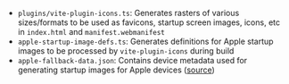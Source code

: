 * `plugins/vite-plugin-icons.ts`: Generates rasters of various sizes/formats to be used as favicons, startup screen images, icons, etc in `index.html` and `manifest.webmanifest`
* `apple-startup-image-defs.ts`: Generates definitions for Apple startup images to be processed by `vite-plugin-icons` during build
* `apple-fallback-data.json`: Contains device metadata used for generating startup images for Apple devices ([source](https://raw.githubusercontent.com/elegantapp/pwa-asset-generator/master/src/config/apple-fallback-data.json))